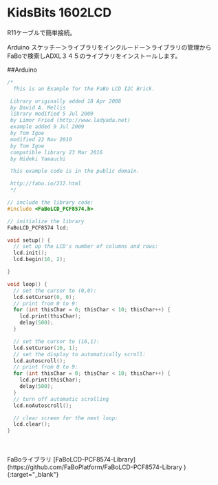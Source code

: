 # KidsBits 1602LCD

R11ケーブルで簡単接続。

Arduino スケッチー＞ライブラリをインクルードー＞ライブラリの管理からFaBoで検索しADXL３４５のライブラリをインストールします。


##Arduino

```c
/*
  This is an Example for the FaBo LCD I2C Brick.

 Library originally added 18 Apr 2008
 by David A. Mellis
 library modified 5 Jul 2009
 by Limor Fried (http://www.ladyada.net)
 example added 9 Jul 2009
 by Tom Igoe
 modified 22 Nov 2010
 by Tom Igoe
 compatible library 23 Mar 2016
 by Hideki Yamauchi

 This example code is in the public domain.

 http://fabo.io/212.html
 */

// include the library code:
#include <FaBoLCD_PCF8574.h>

// initialize the library
FaBoLCD_PCF8574 lcd;

void setup() {
  // set up the LCD's number of columns and rows:
  lcd.init();
  lcd.begin(16, 2);

}

void loop() {
  // set the cursor to (0,0):
  lcd.setCursor(0, 0);
  // print from 0 to 9:
  for (int thisChar = 0; thisChar < 10; thisChar++) {
    lcd.print(thisChar);
    delay(500);
  }

  // set the cursor to (16,1):
  lcd.setCursor(16, 1);
  // set the display to automatically scroll:
  lcd.autoscroll();
  // print from 0 to 9:
  for (int thisChar = 0; thisChar < 10; thisChar++) {
    lcd.print(thisChar);
    delay(500);
  }
  // turn off automatic scrolling
  lcd.noAutoscroll();

  // clear screen for the next loop:
  lcd.clear();
}

```

<br>
<br>
FaBoライブラリ
[FaBoLCD-PCF8574-Library](https://github.com/FaBoPlatform/FaBoLCD-PCF8574-Library
){:target="_blank"}
